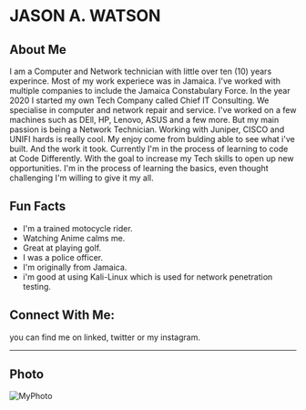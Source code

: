 # JASON A. WATSON

## About Me
I am a Computer and Network technician with little over ten (10) years experince. Most of my work experiece was in Jamaica. I've worked with multiple companies to include the Jamaica Constabulary Force. In the year 2020 I started my own Tech Company called Chief IT Consulting. We specialise in computer and network repair and service. I've worked on a few machines such as DEll, HP, Lenovo, ASUS and a few more. But my main passion is being a Network Technician. Working with Juniper, CISCO and UNIFI hards is really cool. My enjoy come from bulding able to see what i've built. And the work it took.
Currently I'm in the process of learning to code at Code Differently. With the goal to increase my Tech skills to open up new opportunities. I'm in the process of learning the basics, even thought challenging I'm willing to give it my all.

## Fun Facts

- I'm a trained motocycle rider.
- Watching Anime calms me.
- Great at playing golf.
- I was a police officer.
- I'm originally from Jamaica.
- i'm good at using Kali-Linux which is used for network penetration testing.

## Connect With Me:
you can find me on linked, twitter or my instagram.

---

## Photo
![MyPhoto](MyPhoto.jpg)

